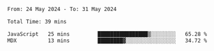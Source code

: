 <!--START_SECTION:waka-->

```txt
From: 24 May 2024 - To: 31 May 2024

Total Time: 39 mins

JavaScript   25 mins         ████████████████▒░░░░░░░░   65.28 %
MDX          13 mins         ████████▓░░░░░░░░░░░░░░░░   34.72 %
```

<!--END_SECTION:waka-->